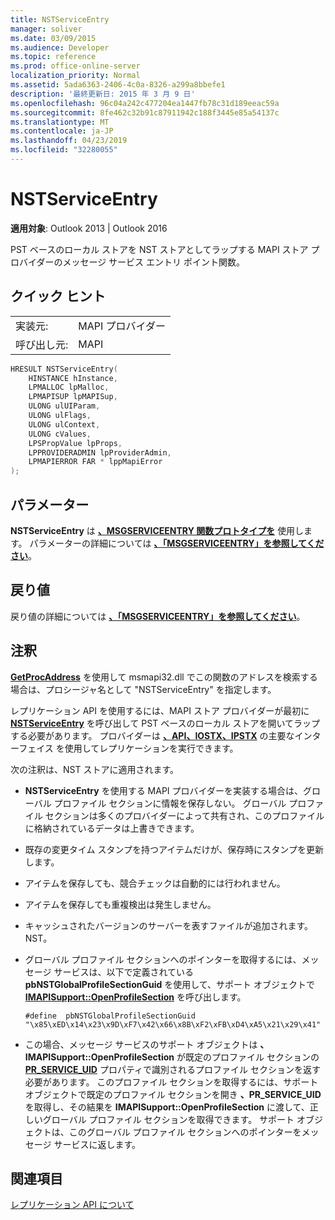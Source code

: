 ```yaml
---
title: NSTServiceEntry
manager: soliver
ms.date: 03/09/2015
ms.audience: Developer
ms.topic: reference
ms.prod: office-online-server
localization_priority: Normal
ms.assetid: 5ada6363-2406-4c0a-8326-a299a8bbefe1
description: '最終更新日: 2015 年 3 月 9 日'
ms.openlocfilehash: 96c04a242c477204ea1447fb78c31d189eeac59a
ms.sourcegitcommit: 8fe462c32b91c87911942c188f3445e85a54137c
ms.translationtype: MT
ms.contentlocale: ja-JP
ms.lasthandoff: 04/23/2019
ms.locfileid: "32280055"
---
```

# <a name="nstserviceentry"></a>NSTServiceEntry

  
  
**適用対象**: Outlook 2013 | Outlook 2016 
  
PST ベースのローカル ストアを NST ストアとしてラップする MAPI ストア プロバイダーのメッセージ サービス エントリ ポイント関数。 
  
## <a name="quick-info"></a>クイック ヒント

|||
|:-----|:-----|
|実装元:  <br/> |MAPI プロバイダー  <br/> |
|呼び出し元:  <br/> |MAPI  <br/> |
   
```cpp
HRESULT NSTServiceEntry( 
    HINSTANCE hInstance,   
    LPMALLOC lpMalloc, 
    LPMAPISUP lpMAPISup, 
    ULONG ulUIParam, 
    ULONG ulFlags, 
    ULONG ulContext, 
    ULONG cValues, 
    LPSPropValue lpProps, 
    LPPROVIDERADMIN lpProviderAdmin, 
    LPMAPIERROR FAR * lppMapiError 
);
```

## <a name="parameters"></a>パラメーター

 **NSTServiceEntry** は **[、MSGSERVICEENTRY 関数プロトタイプを](msgserviceentry.md)** 使用します。 パラメーターの詳細については **[、「MSGSERVICEENTRY」を参照してください](msgserviceentry.md)**。 
  
## <a name="return-values"></a>戻り値

戻り値の詳細については **[、「MSGSERVICEENTRY」を参照してください](msgserviceentry.md)**。 
  
## <a name="remarks"></a>注釈

**[GetProcAddress](https://msdn.microsoft.com/library/ms683212.aspx)** を使用して msmapi32.dll でこの関数のアドレスを検索する場合は、プロシージャ名として "NSTServiceEntry" を指定します。 
  
レプリケーション API を使用するには、MAPI ストア プロバイダーが最初に **[NSTServiceEntry](nstserviceentry.md)** を呼び出して PST ベースのローカル ストアを開いてラップする必要があります。 プロバイダーは **[、API、IOSTX、IPSTX](iostxiunknown.md)** の主要なインターフェイス **[](ipstxiunknown.md)** を使用してレプリケーションを実行できます。 
  
次の注釈は、NST ストアに適用されます。
  
- **NSTServiceEntry** を使用する MAPI プロバイダーを実装する場合は、グローバル プロファイル セクションに情報を保存しない。 グローバル プロファイル セクションは多くのプロバイダーによって共有され、このプロファイルに格納されているデータは上書きできます。 
    
- 既存の変更タイム スタンプを持つアイテムだけが、保存時にスタンプを更新します。 
    
- アイテムを保存しても、競合チェックは自動的には行われません。
    
-  アイテムを保存しても重複検出は発生しません。 
    
-  キャッシュされたバージョンのサーバーを表すファイルが追加されます。NST。 
    
- グローバル プロファイル セクションへのポインターを取得するには、メッセージ サービスは、以下で定義されている **pbNSTGlobalProfileSectionGuid** を使用して、サポート オブジェクトで **[IMAPISupport::OpenProfileSection](imapisupport-openprofilesection.md)** を呼び出します。 
    
  ```
  #define  pbNSTGlobalProfileSectionGuid "\x85\xED\x14\x23\x9D\xF7\x42\x66\x8B\xF2\xFB\xD4\xA5\x21\x29\x41"
  ```

- この場合、メッセージ サービスのサポート オブジェクトは **、IMAPISupport::OpenProfileSection** が既定のプロファイル セクションの **[PR_SERVICE_UID](pidtagserviceuid-canonical-property.md)** プロパティで識別されるプロファイル セクションを返す必要があります。 このプロファイル セクションを取得するには、サポート オブジェクトで既定のプロファイル セクションを開き **、PR_SERVICE_UID** を取得し、その結果を **IMAPISupport::OpenProfileSection** に渡して、正しいグローバル プロファイル セクションを取得できます。 サポート オブジェクトは、このグローバル プロファイル セクションへのポインターをメッセージ サービスに返します。 
    
## <a name="see-also"></a>関連項目



[レプリケーション API について](about-the-replication-api.md)

